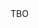 <html>
  <head>
      <title>comp</title>
    
  <script>  
  (function(i,s,o,g,r,a,m){i['GoogleAnalyticsObject']=r;i[r]=i[r]||function(){
  (i[r].q=i[r].q||[]).push(arguments)},i[r].l=1*new Date();a=s.createElement(o),
  m=s.getElementsByTagName(o)[0];a.async=1;a.src=g;m.parentNode.insertBefore(a,m)
  })(window,document,'script','https://www.google-analytics.com/analytics.js','ga');

  ga('create', 'UA-134288957-1', 'auto');
  ga('require', 'GTM-P5BRTDP');
  ga('send', 'pageview'); 
  </script>
    
  <script type="text/javascript">
    var queryString = window.location.search.slice(1);
    if(queryString){
     var qString = queryString.split('q=')[1].split('&')[0];
      alert(qString);
    }


  </script>
  </head>
  
  <body>
    TBO
  </body>
</html>
